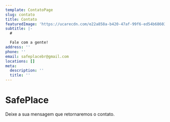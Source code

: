 ```yaml
---
template: ContatoPage
slug: contato
title: Contato
featuredImage: 'https://ucarecdn.com/e22a858a-b420-47af-99f6-ed54b6860333/'
subtitle: |-
  # 

  Fale com a gente!
address: ''
phone: ''
email: safeplacebr@gmail.com
locations: []
meta:
  description: ''
  title: ''
---
```

# SafePlace

Deixe a sua mensagem que retornaremos o contato.
